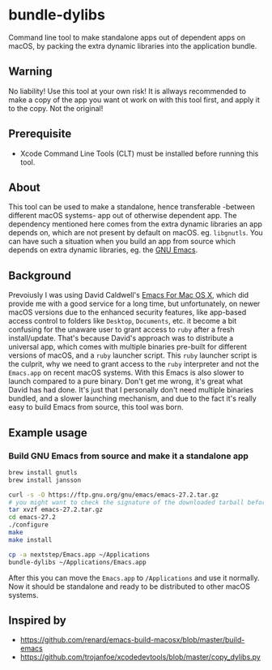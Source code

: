# bundle-dylibs
Command line tool to make standalone apps out of dependent apps on macOS, by packing the extra dynamic libraries into the application bundle.

## Warning
No liability! Use this tool at your own risk!
It is allways recommended to make a copy of the app you want ot work on with this tool first, and apply it to the copy. Not the original!

## Prerequisite
- Xcode Command Line Tools (CLT) must be installed before running this tool.

## About
This tool can be used to make a standalone, hence transferable -between different macOS systems- app out of otherwise dependent app.
The dependency mentioned here comes from the extra dynamic libraries an app depends on, which are not present by default on macOS. eg. `libgnutls`.
You can have such a situation when you build an app from source which depends on extra dynamic libraries, eg. the [GNU Emacs](https://www.gnu.org/software/emacs/).

## Background
Prevoiusly I was using David Caldwell's [Emacs For Mac OS X](https://emacsformacosx.com/), which did provide me with a good service for a long time, but unfortunately, on newer macOS versions due to the enhanced security features, like app-based access control to folders like `Desktop`, `Documents`, etc. it become a bit confusing for the unaware user to grant access to `ruby` after a fresh install/update.
That's because David's approach was to distribute a universal app, which comes with multiple binaries pre-built for different versions of macOS, and a `ruby` launcher script.
This `ruby` launcher script is the culprit, why we need to grant access to the `ruby` interpreter and not the `Emacs.app` on recent macOS systems. With this Emacs is also slower to launch compared to a pure binary.
Don't get me wrong, it's great what David has had done. It's just that I personally don't need multiple binaries bundled, and a slower launching mechanism, and due to the fact it's really easy to build Emacs from source, this tool was born.

## Example usage
### Build GNU Emacs from source and make it a standalone app
```sh
brew install gnutls
brew install jansson

curl -s -O https://ftp.gnu.org/gnu/emacs/emacs-27.2.tar.gz
# you might want to check the signature of the downloaded tarball before you continue
tar xvzf emacs-27.2.tar.gz
cd emacs-27.2
./configure
make
make install

cp -a nextstep/Emacs.app ~/Applications
bundle-dylibs ~/Applications/Emacs.app
```

After this you can move the `Emacs.app` to `/Applications` and use it normally.
Now it should be standalone and ready to be distributed to other macOS systems.

## Inspired by
- https://github.com/renard/emacs-build-macosx/blob/master/build-emacs
- https://github.com/trojanfoe/xcodedevtools/blob/master/copy_dylibs.py

